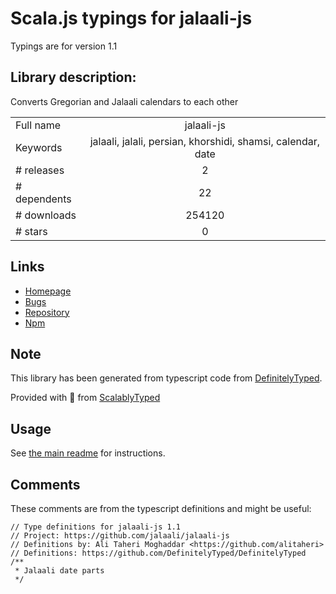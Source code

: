 
# Scala.js typings for jalaali-js

Typings are for version 1.1

## Library description:
Converts Gregorian and Jalaali calendars to each other

|                    |                 |
| ------------------ | :-------------: |
| Full name          | jalaali-js |
| Keywords           | jalaali, jalali, persian, khorshidi, shamsi, calendar, date |
| # releases         | 2 |
| # dependents       | 22 |
| # downloads        | 254120 |
| # stars            | 0 |

## Links
- [Homepage](https://github.com/jalaali/jalaali-js)
- [Bugs](https://github.com/jalaali/jalaali-js/issues)
- [Repository](https://github.com/jalaali/jalaali-js)
- [Npm](https://www.npmjs.com/package/jalaali-js)
    


## Note
This library has been generated from typescript code from [DefinitelyTyped](https://definitelytyped.org).

Provided with :purple_heart: from [ScalablyTyped](https://github.com/oyvindberg/ScalablyTyped)

## Usage
See [the main readme](../../readme.md) for instructions.

## Comments

These comments are from the typescript definitions and might be useful:
```
// Type definitions for jalaali-js 1.1
// Project: https://github.com/jalaali/jalaali-js
// Definitions by: Ali Taheri Moghaddar <https://github.com/alitaheri>
// Definitions: https://github.com/DefinitelyTyped/DefinitelyTyped
/**
 * Jalaali date parts
 */

```

